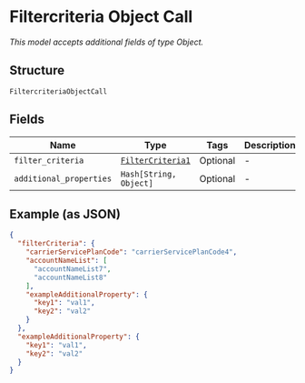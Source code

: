 
# Filtercriteria Object Call

*This model accepts additional fields of type Object.*

## Structure

`FiltercriteriaObjectCall`

## Fields

| Name | Type | Tags | Description |
|  --- | --- | --- | --- |
| `filter_criteria` | [`FilterCriteria1`](../../doc/models/filter-criteria-1.md) | Optional | - |
| `additional_properties` | `Hash[String, Object]` | Optional | - |

## Example (as JSON)

```json
{
  "filterCriteria": {
    "carrierServicePlanCode": "carrierServicePlanCode4",
    "accountNameList": [
      "accountNameList7",
      "accountNameList8"
    ],
    "exampleAdditionalProperty": {
      "key1": "val1",
      "key2": "val2"
    }
  },
  "exampleAdditionalProperty": {
    "key1": "val1",
    "key2": "val2"
  }
}
```

